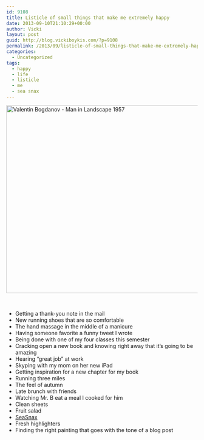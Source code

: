 ```yaml
---
id: 9108
title: Listicle of small things that make me extremely happy
date: 2013-09-10T21:10:29+00:00
author: Vicki
layout: post
guid: http://blog.vickiboykis.com/?p=9108
permalink: /2013/09/listicle-of-small-things-that-make-me-extremely-happy/
categories:
  - Uncategorized
tags:
  - happy
  - life
  - listicle
  - me
  - sea snax
---
```

[<img class="aligncenter size-medium wp-image-9109" alt="Valentin Bogdanov - Man in Landscape 1957" src="http://blog.vickiboykis.com/wp-content/uploads/2013/09/Valentin-Bogdanov-Man-in-Landscape-1957-580x493.jpg" width="580" height="493" />](http://blog.vickiboykis.com/wp-content/uploads/2013/09/Valentin-Bogdanov-Man-in-Landscape-1957.jpg)

&nbsp;

  * Getting a thank-you note in the mail
  * New running shoes that are so comfortable
  * The hand massage in the middle of a manicure
  * Having someone favorite a funny tweet I wrote
  * Being done with one of my four classes this semester
  * Cracking open a new book and knowing right away that it&#8217;s going to be amazing
  * Hearing &#8220;great job&#8221; at work
  * Skyping with my mom on her new iPad
  * Getting inspiration for a new chapter for my book
  * Running three miles
  * The feel of autumn
  * Late brunch with friends
  * Watching Mr. B eat a meal I cooked for him
  * Clean sheets
  * Fruit salad
  * <a href="http://www.seasnax.com/" target="_blank">SeaSnax</a>
  * Fresh highlighters
  * Finding the right painting that goes with the tone of a blog post
